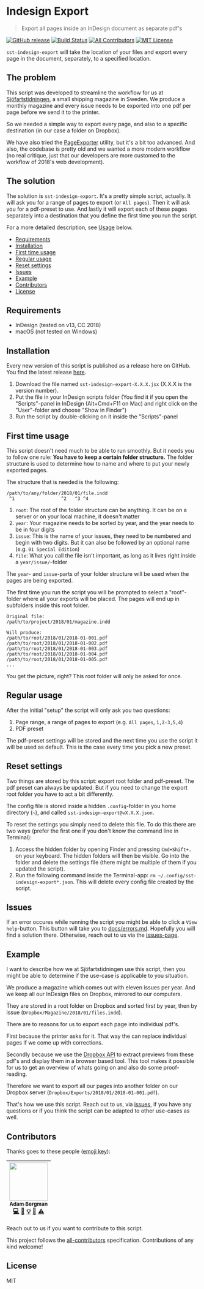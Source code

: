 # Indesign Export

> Export all pages inside an InDesign document as separate pdf's

[![GitHub release][releases-badge]][releases-link]
[![Build Status][build-badge]][build-link]
[![All Contributors][contributors-badge]](#contributors)
[![MIT License][license-badge]][license]

`sst-indesign-export` will take the location of your files and export every page
in the document, separately, to a specified location.

## The problem

This script was developed to streamline the workflow for us at
[Sjöfartstidningen](https://www.sjofartstidningen.se), a small shipping magazine
in Sweden. We produce a monthly magazine and every issue needs to be exported
into one pdf per page before we send it to the printer.

So we needed a simple way to export every page, and also to a specific
destination (in our case a folder on Dropbox).

We have also tried the
[PageExporter](https://indesignsecrets.com/page-exporter-utility-peu-5-script-updated-for-cs3.php)
utility, but it's a bit too advanced. And also, the codebase is pretty old and
we wanted a more modern workflow (no real critique, just that our developers are
more customed to the workflow of 2018's web development).

## The solution

The solution is `sst-indesign-export`. It's a pretty simple script, actually. It
will ask you for a range of pages to export (or `All pages`). Then it will ask
you for a pdf-preset to use. And lastly it will export each of these pages
separately into a destination that you define the first time you run the script.

For a more detailed description, see [Usage](#usage) below.

<!-- START doctoc generated TOC please keep comment here to allow auto update -->

<!-- DON'T EDIT THIS SECTION, INSTEAD RE-RUN doctoc TO UPDATE -->

* [Requirements](#requirements)
* [Installation](#installation)
* [First time usage](#first-time-usage)
* [Regular usage](#regular-usage)
* [Reset settings](#reset-settings)
* [Issues](#issues)
* [Example](#example)
* [Contributors](#contributors)
* [License](#license)

<!-- END doctoc generated TOC please keep comment here to allow auto update -->

## Requirements

* InDesign (tested on v13, CC 2018)
* macOS (not tested on Windows)

## Installation

Every new version of this script is published as a release here on GitHub. You
find the latest release
[here](https://github.com/sjofartstidningen/sst-indesign-export/releases).

1. Download the file named `sst-indesign-export-X.X.X.jsx` (X.X.X is the version
   number).
2. Put the file in your InDesign scripts folder (You find it if you open the
   "Scripts"-panel in InDesign (Alt+Cmd+F11 on Mac) and right click on the
   "User"-folder and choose "Show in Finder")
3. Run the script by double-clicking on it inside the "Scripts"-panel

## First time usage

This script doesn't need much to be able to run smoothly. But it needs you to
follow one rule: **You have to keep a certain folder structure.** The folder
structure is used to determine how to name and where to put your newly exported
pages.

The structure that is needed is the following:

```
/path/to/any/folder/2018/01/file.indd
 ^1                 ^2   ^3 ^4
```

1. `root`: The root of the folder structure can be anything. It can be on a
   server or on your local machine, it doesn't matter
2. `year`: Your magazine needs to be sorted by year, and the year needs to be in
   four digits
3. `issue`: This is the name of your issues, they need to be numbered and begin
   with two digits. But it can also be followed by an optional name (e.g.
   `01 Special Edition`)
4. `file`: What you call the file isn't important, as long as it lives right
   inside a `year/issue/`-folder

The `year`- and `issue`-parts of your folder structure will be used when the
pages are being exported.

The first time you run the script you will be prompted to select a "root"-folder
where all your exports will be placed. The pages will end up in subfolders
inside this root folder.

```
Original file:
/path/to/project/2018/01/magazine.indd

Will produce:
/path/to/root/2018/01/2018-01-001.pdf
/path/to/root/2018/01/2018-01-002.pdf
/path/to/root/2018/01/2018-01-003.pdf
/path/to/root/2018/01/2018-01-004.pdf
/path/to/root/2018/01/2018-01-005.pdf
...
```

You get the picture, right? This root folder will only be asked for once.

## Regular usage

After the initial "setup" the script will only ask you two questions:

1. Page range, a range of pages to export (e.g. `All pages`, `1,2-3,5,4`)
2. PDF preset

The pdf-preset settings will be stored and the next time you use the script it
will be used as default. This is the case every time you pick a new preset.

## Reset settings

Two things are stored by this script: export root folder and pdf-preset. The pdf
preset can always be updated. But if you need to change the export root folder
you have to act a bit differently.

The config file is stored inside a hidden `.config`-folder in you home directory
(`~`), and called `sst-indesign-export@vX.X.X.json`.

To reset the settings you simply need to delete this file. To do this there are
two ways (prefer the first one if you don't know the command line in Terminal):

1. Access the hidden folder by opening Finder and pressing `Cmd+Shift+.` on your
   keyboard. The hidden folders will then be visible. Go into the folder and
   delete the settings file (there might be multiple of them if you updated the
   script).
2. Run the following command inside the Terminal-app:
   `rm ~/.config/sst-indesign-export*.json`. This will delete every config file
   created by the script.

## Issues

If an error occures while running the script you might be able to click a
`View help`-button. This button will take you to
[docs/errors.md](https://github.com/sjofartstidningen/sst-indesign-export/blob/master/docs/errors.md).
Hopefully you will find a solution there. Otherwise, reach out to us via the
[issues-page][issues].

## Example

I want to describe how we at Sjöfartstidningen use this script, then you might
be able to determine if the use-case is applicable to you situation.

We produce a magazine which comes out with eleven issues per year. And we keep
all our InDesign files on Dropbox, mirrored to our computers.

They are stored in a root folder on Dropbox and sorted first by year, then by
issue (`Dropbox/Magazine/2018/01/files.indd`).

There are to reasons for us to export each page into individual pdf's.

First because the printer asks for it. That way the can replace individual pages
if we come up with corrections.

Secondly because we use the [Dropbox API](https://www.dropbox.com/developers) to
extract previews from these pdf's and display them in a browser based tool. This
tool makes it possible for us to get an overview of whats going on and also do
some proof-reading.

Therefore we want to export all our pages into another folder on our Dropbox
server (`Dropbox/Exports/2018/01/2018-01-001.pdf`).

That's how we use this script. Reach out to us, via [issues][issues], if you
have any questions or if you think the script can be adapted to other use-cases
as well.

## Contributors

Thanks goes to these people ([emoji key][emojis]):

<!-- ALL-CONTRIBUTORS-LIST:START - Do not remove or modify this section -->

<!-- prettier-ignore -->
| [<img src="https://avatars1.githubusercontent.com/u/13746650?v=4" width="100px;"/><br /><sub><b>Adam Bergman</b></sub>](http://fransvilhelm.com)<br />[💻](https://github.com/adambrgmn/frans-scripts/commits?author=adambrgmn "Code") [📖](https://github.com/adambrgmn/frans-scripts/commits?author=adambrgmn "Documentation") [💡](#example-adambrgmn "Examples") [🤔](#ideas-adambrgmn "Ideas, Planning, & Feedback") [⚠️](https://github.com/adambrgmn/frans-scripts/commits?author=adambrgmn "Tests") |
| :---: |

<!-- ALL-CONTRIBUTORS-LIST:END -->

Reach out to us if you want to contribute to this script.

This project follows the [all-contributors][all-contributors] specification.
Contributions of any kind welcome!

## License

MIT

[releases-badge]: https://img.shields.io/github/release/sjofartstidningen/sst-indesign-export.svg
[releases-link]: https://github.com/sjofartstidningen/sst-indesign-export/releases
[build-badge]: https://travis-ci.org/sjofartstidningen/sst-indesign-export.svg?branch=master
[build-link]: https://travis-ci.org/sjofartstidningen/sst-indesign-export
[license-badge]: https://img.shields.io/npm/l/kcd-scripts.svg
[license]: https://github.com/sjofartstidningen/sst-indesign-export/blob/master/LICENSE
[issues]: https://github.com/sjofartstidningen/sst-indesign-export/issues
[emojis]: https://github.com/kentcdodds/all-contributors#emoji-key
[all-contributors]: https://github.com/kentcdodds/all-contributors
[contributors-badge]: https://img.shields.io/badge/all_contributors-1-orange.svg
